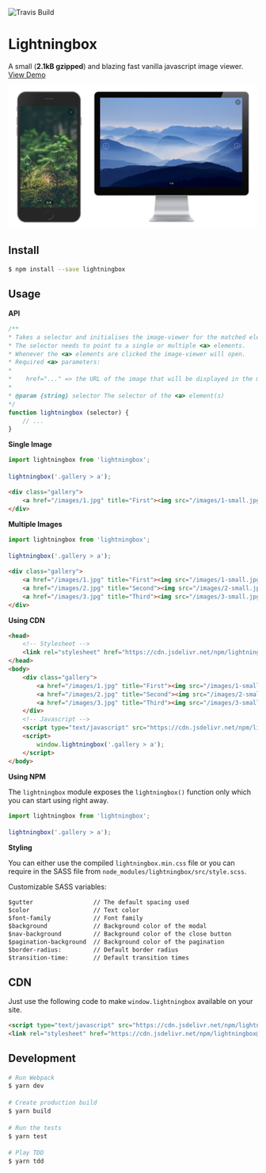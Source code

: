 ![Travis Build](https://travis-ci.org/leventebalogh/lightningbox.svg?branch=master "Travis Build")

# Lightningbox

A small (**2.1kB gzipped**) and blazing fast vanilla javascript image viewer. [View Demo](https://lightningbox.leventebalogh.com)

![Lightningbox - A small and blazing fast vanilla javascript image viewer.](screenshots/screenshot.png "Lightningbox - A small and blazing fast vanilla javascript image viewer.")

## Install
```bash
$ npm install --save lightningbox
```

## Usage
**API**
```javascript
/**
* Takes a selector and initialises the image-viewer for the matched element(s).
* The selector needs to point to a single or multiple <a> elements.
* Whenever the <a> elements are clicked the image-viewer will open.
* Required <a> parameters:
*
*    href="..." => the URL of the image that will be displayed in the modal
*
* @param {string} selector The selector of the <a> element(s)
*/
function lightningbox (selector) {
    // ...
}
```

**Single Image**
```javascript
import lightningbox from 'lightningbox';

lightningbox('.gallery > a');
```
```html
<div class="gallery">
    <a href="/images/1.jpg" title="First"><img src="/images/1-small.jpg" alt="First" /></a>
</div>
```

**Multiple Images**
```javascript
import lightningbox from 'lightningbox';

lightningbox('.gallery > a');
```
```html
<div class="gallery">
    <a href="/images/1.jpg" title="First"><img src="/images/1-small.jpg" alt="First" /></a>
    <a href="/images/2.jpg" title="Second"><img src="/images/2-small.jpg" alt="Second" /></a>
    <a href="/images/3.jpg" title="Third"><img src="/images/3-small.jpg" alt="Third" /></a>
</div>
```

**Using CDN**
```html
<head>
    <!-- Stylesheet -->
    <link rel="stylesheet" href="https://cdn.jsdelivr.net/npm/lightningbox@latest/dist/lightningbox.min.css" />
</head>
<body>
    <div class="gallery">
        <a href="/images/1.jpg" title="First"><img src="/images/1-small.jpg" alt="First" /></a>
        <a href="/images/2.jpg" title="Second"><img src="/images/2-small.jpg" alt="Second" /></a>
        <a href="/images/3.jpg" title="Third"><img src="/images/3-small.jpg" alt="Third" /></a>
    </div>
    <!-- Javascript -->
    <script type="text/javascript" src="https://cdn.jsdelivr.net/npm/lightningbox@latest/dist/lightningbox.min.js"></script>
    <script>
        window.lightningbox('.gallery > a');
    </script>
</body>
```

**Using NPM**

The `lightningbox` module exposes the `lightningbox()` function only which you can start using right away.
```javascript
import lightningbox from 'lightningbox';

lightningbox('.gallery > a');
```

**Styling**

You can either use the compiled `lightningbox.min.css` file or you can require in the SASS file from
`node_modules/lightningbox/src/style.scss`.

Customizable SASS variables:
```
$gutter                 // The default spacing used
$color                  // Text color
$font-family            // Font family
$background             // Background color of the modal
$nav-background         // Background color of the close button
$pagination-background  // Background color of the pagination
$border-radius:         // Default border radius
$transition-time:       // Default transition times
```

## CDN
Just use the following code to make `window.lightningbox` available on your site.
```html
<script type="text/javascript" src="https://cdn.jsdelivr.net/npm/lightningbox@latest/dist/lightningbox.min.js"></script>
<link rel="stylesheet" href="https://cdn.jsdelivr.net/npm/lightningbox@latest/dist/lightningbox.min.css" />
```


## Development
```bash
# Run Webpack
$ yarn dev

# Create production build
$ yarn build

# Run the tests
$ yarn test

# Play TDD
$ yarn tdd
```